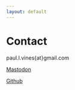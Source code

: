 ```yaml
---
layout: default
---
```

# Contact

paul.l.vines{at}gmail.com

[Mastodon](covertvines@ioc.exchange)

[Github](https://github.com/plvines)

